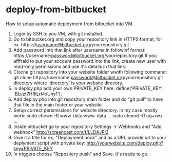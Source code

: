 # deploy-from-bitbucket

How to setup automatic deployment from bitbucket into VM.

1. Login by SSH to you VM, with git installed.
2. Go to bitbucket.org and copy your repository link in HTTPS format, for ex.
https://username@bitbucket.org/yourrepository.git
3. Add password into that link after username in followinf format:
https://username:password@bitbucket.org/yourrepository.git
If you afffraid to put your account password into the link, create new user with read-only permissions and use it's details in that link.
4. Clocne git repository into your website folder wwith following command:
git clone https://username:password@bitbucket.org/yourrepository.git directory
where 'directory' is your website direcory.
5. in deploy.php add your own PRIVATE_KEY here:
define('PRIVATE_KEY', 'BLvzt7HRiLrI4xUny1');
6. Add deploy.php into git repository main folder and do "git pull" to have that file in the main folder or your website.
7. Setup correct persmissions for website directory. In my case mostly work:
sudo chown -R www-data:www-data ...
sudo chmod -R ug+rwx ...
8. Inside bitbucket go to your repository Settings -> Webhooks and "Add webhook"
http://screencast.com/t/LLDAJPi2
9. Give it a title for ex. "Deployment hook" and as a URL provide url to your deplyment script with private key:
http://yourwebsite.com/deploy.php?key=PRIVATE_KEY
10. In triggers choose "Repository push" and Save. It's ready to go.